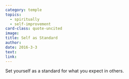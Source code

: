 ```yaml
---
category: temple
topics:
  - spiritually
  - self-improvement
card-class: quote-uncited
image:
title: Self as Standard
author:
date: 2016-3-3
text:  
link:
---
```

Set yourself as a standard for what you expect in others.
